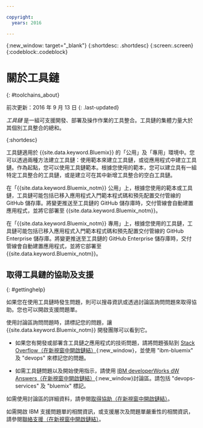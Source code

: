 ```yaml
---

copyright:
  years: 2016

---
```


{:new_window: target="_blank"}
{:shortdesc: .shortdesc}
{:screen:.screen}
{:codeblock:.codeblock}


# 關於工具鏈    
{: #toolchains_about}  

前次更新：2016 年 9 月 13 日
{: .last-updated}

*工具鏈* 是一組可支援開發、部署及操作作業的工具整合。工具鏈的集體力量大於其個別工具整合的總和。
    
{:shortdesc}

工具鏈適用於 {{site.data.keyword.Bluemix}} 的「公用」及「專用」環境中。您可以透過兩種方法建立工具鏈：使用範本來建立工具鏈，或從應用程式中建立工具鏈。作為起點，您可以使用工具鏈範本。根據您使用的範本，您可以建立具有一組特定工具整合的工具鏈，或是建立可在其中新增工具整合的空白工具鏈。

在「{{site.data.keyword.Bluemix_notm}} 公用」上，根據您使用的範本或工具鏈，工具鏈可能包括已移入應用程式入門範本程式碼和預先配置交付管線的 GitHub 儲存庫。將變更推送至工具鏈的 GitHub 儲存庫時，交付管線會自動建置應用程式，並將它部署至 {{site.data.keyword.Bluemix_notm}}。 

在「{{site.data.keyword.Bluemix_notm}} 專用」上，根據您使用的工具鏈，工具鏈可能包括已移入應用程式入門範本程式碼和預先配置交付管線的 GitHub Enterprise 儲存庫。將變更推送至工具鏈的 GitHub Enterprise 儲存庫時，交付管線會自動建置應用程式，並將它部署至 {{site.data.keyword.Bluemix_notm}}。

## 取得工具鏈的協助及支援 
{: #gettinghelp}

如果您在使用工具鏈時發生問題，則可以搜尋資訊或透過討論區詢問問題來取得協助。您也可以開啟支援問題單。 

使用討論區詢問問題時，請標記您的問題，讓 {{site.data.keyword.Bluemix_notm}} 開發團隊可以看到它。

* 如果您有開發或部署含工具鏈之應用程式的技術問題，請將問題張貼到 [Stack Overflow（在新視窗中開啟鏈結）](http://stackoverflow.com/search?q=devops+ibm-bluemix){:new_window}，並使用 "ibm-bluemix" 及 "devops" 來標記您的問題。

* 如需工具鏈問題以及開始使用指示，請使用 [IBM developerWorks dW Answers（在新視窗中開啟鏈結）](https://developer.ibm.com/answers/topics/devops-services/?smartspace=bluemix){:new_window}討論區。請包括 "devops-services" 及 "bluemix" 標記。

如需使用討論區的詳細資料，請參閱[取得協助（在新視窗中開啟鏈結）](https://www.{DomainName}/docs/support/index.html#getting-help)。

如需開啟 IBM 支援問題單的相關資訊，或支援層次及問題單嚴重性的相關資訊，請參閱[聯絡支援（在新視窗中開啟鏈結）](https://www.{DomainName}/docs/support/index.html#contacting-support)。
